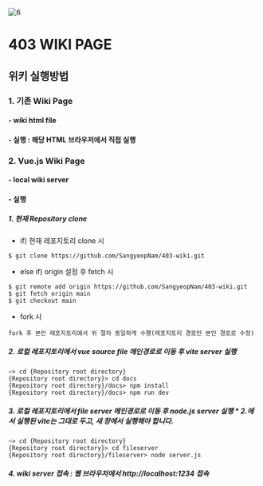 ![6](https://github.com/SangyeopNam/403-wiki/assets/119817396/50765550-5910-4cad-8c5f-61870b008ea3)

# 403 WIKI PAGE

## 위키 실행방법

### 1. 기존 Wiki Page
#### - wiki html file
#### - 실행 : 해당 HTML 브라우저에서 직접 실행

### 2. Vue.js Wiki Page
#### - local wiki server
#### - 실행
##### 1. 현재 Repository clone
- if) 현재 레포지토리 clone 시
```
$ git clone https://github.com/SangyeopNam/403-wiki.git
```

- else if) origin 설정 후 fetch 시
```
$ git remote add origin https://github.com/SangyeopNam/403-wiki.git
$ git fetch origin main
$ git checkout main
```

- fork 시
```
fork 후 본인 레포지토리에서 위 절차 동일하게 수행(레포지토리 경로만 본인 경로로 수정)
```

##### 2. 로컬 레포지토리에서 vue source file 메인경로로 이동 후 vite server 실행
```
~> cd {Repository root directory}
{Repository root directory}> cd docs
{Repository root directory}/docs> npm install
{Repository root directory}/docs> npm run dev
```

##### 3. 로컬 레포지토리에서 file server 메인경로로 이동 후 node.js server 실행  * 2.에서 실행된 vite는 그대로 두고, 새 창에서 실행해야 합니다.
```
~> cd {Repository root directory}
{Repository root directory}> cd fileserver
{Repository root directory}/fileserver> node server.js
```

##### 4. wiki server 접속 : 웹 브라우저에서 http://localhost:1234 접속
